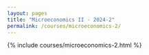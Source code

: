 ```yaml
---
layout: pages
title: "Microeconomics II - 2024-2"
permalink: /courses/microeconomics-2/
---
```


{% include courses/microeconomics-2.html %}